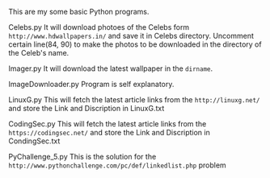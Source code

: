 This are my some basic Python programs.

Celebs.py
It will download photoes of the Celebs form `http://www.hdwallpapers.in/` and save it in Celebs directory.
Uncomment certain line(84, 90) to make the photos to be downloaded in the directory of the Celeb's name. 


Imager.py
It will download the latest wallpaper in the `dirname`.


ImageDownloader.py
Program is self explanatory.


LinuxG.py
This will fetch the latest article links from the `http://linuxg.net/` and store the Link and Discription in LinuxG.txt


CodingSec.py
This will fetch the latest article links from the `https://codingsec.net/` and store the Link and Discription in CondingSec.txt


PyChallenge_5.py
This is the solution for the `http://www.pythonchallenge.com/pc/def/linkedlist.php` problem
